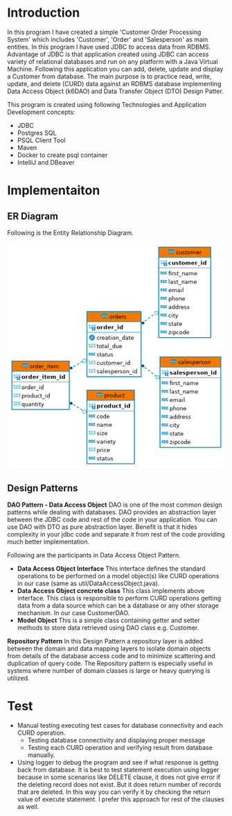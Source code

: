 # Introduction
In this program I have created a simple 'Customer Order Processing System' which includes 'Customer', 'Order' and 'Salesperson' as main entities. In this program I have used JDBC to access data from RDBMS. 
Advantage of JDBC is that application created using JDBC can access variety of relational databases and run on any platform with a Java Virtual Machine. Following this application you can add, delete, update and display a Customer from database. 
The main purpose is to practice read, write, update, and delete (CURD) data against an RDBMS database implementing Data Access Object (k6DAO) and Data Transfer Object (DTO) Design Patter.

This program is created using following Technologies and Application Development concepts:
 - JDBC
 - Postgres SQL
 - PSQL Client Tool
 - Maven
 - Docker to create psql container
 - IntelliJ and DBeaver
 
# Implementaiton
## ER Diagram
Following is the Entity Relationship Diagram.

![ERD](assets/ERD_JDBC.png)

## Design Patterns
**DAO Pattern - Data Access Object** DAO is one of the most common design patterns while dealing with databases. DAO provides an abstraction layer between the JDBC code and rest of the code in your application. You can use DAO with DTO as pure abstraction layer. Benefit is that it hides complexity in your jdbc code and separate it from rest of the code providing much better implementation.

Following are the participants in Data Access Object Pattern.

 - **Data Access Object Interface** This interface defines the standard operations to be performed on a model object(s) like CURD operations in our case (same as util/DataAccessObject.java).
 - **Data Access Object concrete class** This class implements above interface. This class is responsible to perform CURD operations getting data from a data source which can be a database or any other storage mechanism. In our case CustomerDAO.
 - **Model Object** This is a simple class containing getter and setter methods to store data retrieved using DAO class e.g. Customer.

**Repository Pattern** In this Design Pattern a repository layer is added between the domain and data mapping layers to isolate domain objects from details of the database access code and to minimize scattering and duplication of query code. The Repository pattern is especially useful in systems where number of domain classes is large or heavy querying is utilized.

# Test
 - Manual testing executing test cases for database connectivity and each CURD operation.
   - Testing database connectivity and displaying proper message
   - Testing each CURD operation and verifying result from database manually. 
 - Using logger to debug the program and see if what response is gettng back from database. It is best to test statement execution using logger because in some scenarios like DELETE clause, it does not give error if the deleting record does not exist. But it does return number of records that are deleted. In this way you can verify it by checking the return value of execute statement. I prefer this approach for rest of the clauses as well.
